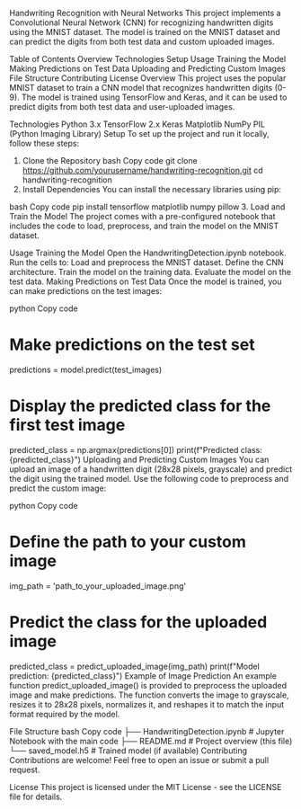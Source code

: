 Handwriting Recognition with Neural Networks
This project implements a Convolutional Neural Network (CNN) for recognizing handwritten digits using the MNIST dataset. The model is trained on the MNIST dataset and can predict the digits from both test data and custom uploaded images.

Table of Contents
Overview
Technologies
Setup
Usage
Training the Model
Making Predictions on Test Data
Uploading and Predicting Custom Images
File Structure
Contributing
License
Overview
This project uses the popular MNIST dataset to train a CNN model that recognizes handwritten digits (0-9). The model is trained using TensorFlow and Keras, and it can be used to predict digits from both test data and user-uploaded images.

Technologies
Python 3.x
TensorFlow 2.x
Keras
Matplotlib
NumPy
PIL (Python Imaging Library)
Setup
To set up the project and run it locally, follow these steps:

1. Clone the Repository
bash
Copy code
git clone https://github.com/yourusername/handwriting-recognition.git
cd handwriting-recognition
2. Install Dependencies
You can install the necessary libraries using pip:

bash
Copy code
pip install tensorflow matplotlib numpy pillow
3. Load and Train the Model
The project comes with a pre-configured notebook that includes the code to load, preprocess, and train the model on the MNIST dataset.

Usage
Training the Model
Open the HandwritingDetection.ipynb notebook.
Run the cells to:
Load and preprocess the MNIST dataset.
Define the CNN architecture.
Train the model on the training data.
Evaluate the model on the test data.
Making Predictions on Test Data
Once the model is trained, you can make predictions on the test images:

python
Copy code
# Make predictions on the test set
predictions = model.predict(test_images)

# Display the predicted class for the first test image
predicted_class = np.argmax(predictions[0])
print(f"Predicted class: {predicted_class}")
Uploading and Predicting Custom Images
You can upload an image of a handwritten digit (28x28 pixels, grayscale) and predict the digit using the trained model. Use the following code to preprocess and predict the custom image:

python
Copy code
# Define the path to your custom image
img_path = 'path_to_your_uploaded_image.png'

# Predict the class for the uploaded image
predicted_class = predict_uploaded_image(img_path)
print(f"Model prediction: {predicted_class}")
Example of Image Prediction
An example function predict_uploaded_image() is provided to preprocess the uploaded image and make predictions. The function converts the image to grayscale, resizes it to 28x28 pixels, normalizes it, and reshapes it to match the input format required by the model.

File Structure
bash
Copy code
├── HandwritingDetection.ipynb    # Jupyter Notebook with the main code
├── README.md                     # Project overview (this file)
└── saved_model.h5                # Trained model (if available)
Contributing
Contributions are welcome! Feel free to open an issue or submit a pull request.

License
This project is licensed under the MIT License - see the LICENSE file for details.
